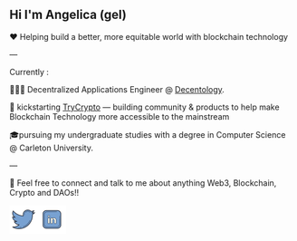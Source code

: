 
   ## Hi I'm Angelica (gel)
   :heart: Helping build a better, more equitable world with blockchain technology  
 
 —
   
Currently :

👩🏻‍💻 Decentralized Applications Engineer @ [Decentology](https://www.decentology.com/).

🌱 kickstarting [TryCrypto](https://trycrypto.com/) — building community & products to help make Blockchain Technology more accessible to the mainstream

🎓pursuing my undergraduate studies with a degree in Computer Science @ Carleton University.

—

💬 Feel free to connect and talk to me about anything Web3, Blockchain, Crypto and DAOs!!
   <div align="left">
     <div style="display: flex; align-items: flex-start;">
      <a href="https://twitter.com/gxlica"> <img src="https://github.com/gelicamarie/gelicamarie/blob/main/img/twitter.png" width="50" /> <a>
      <a href= "https://www.linkedin.com/in/angelica-turla"> <img src="https://github.com/gelicamarie/gelicamarie/blob/main/img/linkedin.png" width="50"/> </a>
     </div>


<!--
**gelicamarie/gelicamarie** is a ✨ _special_ ✨ repository because its `README.md` (this file) appears on your GitHub profile.

Here are some ideas to get you started:

- 🔭 I’m currently working on ...
- 🌱 I’m currently learning ...
- 👯 I’m looking to collaborate on ...
- 🤔 I’m looking for help with ...
- 💬 Ask me about ...
- 📫 How to reach me: ...
- 😄 Pronouns: ...
- ⚡ Fun fact: ...
-->
